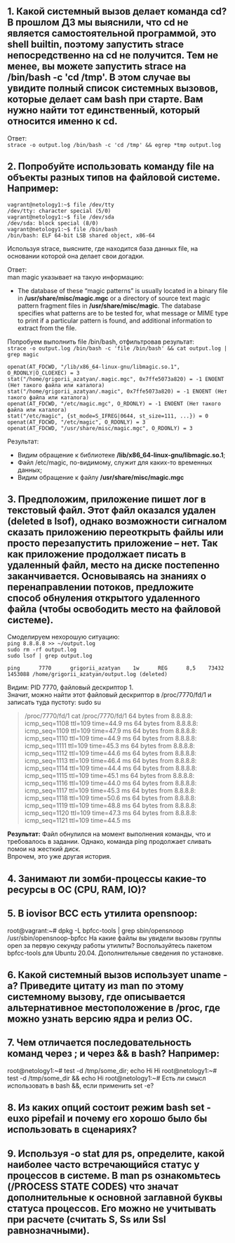 ## 1. Какой системный вызов делает команда cd? В прошлом ДЗ мы выяснили, что cd не является самостоятельной программой, это shell builtin, поэтому запустить strace непосредственно на cd не получится. Тем не менее, вы можете запустить strace на /bin/bash -c 'cd /tmp'. В этом случае вы увидите полный список системных вызовов, которые делает сам bash при старте. Вам нужно найти тот единственный, который относится именно к cd.
  
Ответ:  
`strace -o output.log /bin/bash -c 'cd /tmp' && egrep *tmp output.log`

## 2. Попробуйте использовать команду file на объекты разных типов на файловой системе. Например:  
    vagrant@netology1:~$ file /dev/tty
    /dev/tty: character special (5/0)
    vagrant@netology1:~$ file /dev/sda
    /dev/sda: block special (8/0)
    vagrant@netology1:~$ file /bin/bash
    /bin/bash: ELF 64-bit LSB shared object, x86-64
Используя strace, выясните, где находится база данных file, на основании которой она делает свои догадки.

Ответ:   
man magic указывает на такую информацию:  

* The database of these “magic patterns” is usually located in a binary file in **/usr/share/misc/magic.mgc** or a directory of source text magic pattern fragment files in **/usr/share/misc/magic**.  The database  specifies what patterns are to be tested for, what message or MIME type to print if a particular pattern is found, and additional information to extract from the file. 

Попробуем выполнить file /bin/bash, отфильтровав результат:   
`strace -o output.log /bin/bash -c 'file /bin/bash' && cat output.log | grep magic`

    openat(AT_FDCWD, "/lib/x86_64-linux-gnu/libmagic.so.1", O_RDONLY|O_CLOEXEC) = 3
    stat("/home/grigorii_azatyan/.magic.mgc", 0x7ffe5073a820) = -1 ENOENT (Нет такого файла или каталога)
    stat("/home/grigorii_azatyan/.magic", 0x7ffe5073a820) = -1 ENOENT (Нет такого файла или каталога)
    openat(AT_FDCWD, "/etc/magic.mgc", O_RDONLY) = -1 ENOENT (Нет такого файла или каталога)
    stat("/etc/magic", {st_mode=S_IFREG|0644, st_size=111, ...}) = 0
    openat(AT_FDCWD, "/etc/magic", O_RDONLY) = 3
    openat(AT_FDCWD, "/usr/share/misc/magic.mgc", O_RDONLY) = 3

Результат:  
 - Видим обращение к библиотеке **/lib/x86_64-linux-gnu/libmagic.so.1**;
 - Файл /etc/magic, по-видимому, служит для каких-то временных данных;
 - Видим обращение к файлу **/usr/share/misc/magic.mgc**
  

## 3. Предположим, приложение пишет лог в текстовый файл. Этот файл оказался удален (deleted в lsof), однако возможности сигналом сказать приложению переоткрыть файлы или просто перезапустить приложение – нет. Так как приложение продолжает писать в удаленный файл, место на диске постепенно заканчивается. Основываясь на знаниях о перенаправлении потоков, предложите способ обнуления открытого удаленного файла (чтобы освободить место на файловой системе).

Смоделируем нехорошую ситуацию:  
`ping 8.8.8.8 >> ~/output.log   `    
`sudo rm -rf output.log  `  
`sudo lsof | grep output.log  `  

    ping      7770      grigorii_azatyan    1w      REG      8,5    73432    1453088 /home/grigorii_azatyan/output.log (deleted)  

Видим: PID 7770, файловый дескриптор 1.  
Значит, можно найти этот файловый дескриптор в /proc/7770/fd/1 и записать туда пустоту:
sudo su
> /proc/7770/fd/1
cat /proc/7770/fd/1
    64 bytes from 8.8.8.8: icmp_seq=1108 ttl=109 time=44.9 ms
    64 bytes from 8.8.8.8: icmp_seq=1109 ttl=109 time=47.9 ms
    64 bytes from 8.8.8.8: icmp_seq=1110 ttl=109 time=44.9 ms
    64 bytes from 8.8.8.8: icmp_seq=1111 ttl=109 time=45.3 ms
    64 bytes from 8.8.8.8: icmp_seq=1112 ttl=109 time=44.6 ms
    64 bytes from 8.8.8.8: icmp_seq=1113 ttl=109 time=46.4 ms
    64 bytes from 8.8.8.8: icmp_seq=1114 ttl=109 time=44.4 ms
    64 bytes from 8.8.8.8: icmp_seq=1115 ttl=109 time=45.1 ms
    64 bytes from 8.8.8.8: icmp_seq=1116 ttl=109 time=44.0 ms
    64 bytes from 8.8.8.8: icmp_seq=1117 ttl=109 time=45.3 ms
    64 bytes from 8.8.8.8: icmp_seq=1118 ttl=109 time=50.6 ms
    64 bytes from 8.8.8.8: icmp_seq=1119 ttl=109 time=48.8 ms
    64 bytes from 8.8.8.8: icmp_seq=1120 ttl=109 time=47.3 ms
    64 bytes from 8.8.8.8: icmp_seq=1121 ttl=109 time=44.5 ms

**Результат:**
Файл обнулился на момент выполнения команды, что и требовалось в задании. Однако, команда ping продолжает сливать помои на жесткий диск.   
Впрочем, это уже другая история.


## 4. Занимают ли зомби-процессы какие-то ресурсы в ОС (CPU, RAM, IO)?


## 5. В iovisor BCC есть утилита opensnoop:
root@vagrant:~# dpkg -L bpfcc-tools | grep sbin/opensnoop
/usr/sbin/opensnoop-bpfcc
На какие файлы вы увидели вызовы группы open за первую секунду работы утилиты? Воспользуйтесь пакетом bpfcc-tools для Ubuntu 20.04. Дополнительные сведения по установке.
## 6. Какой системный вызов использует uname -a? Приведите цитату из man по этому системному вызову, где описывается альтернативное местоположение в /proc, где можно узнать версию ядра и релиз ОС.
## 7. Чем отличается последовательность команд через ; и через && в bash? Например:
root@netology1:~# test -d /tmp/some_dir; echo Hi
Hi
root@netology1:~# test -d /tmp/some_dir && echo Hi
root@netology1:~#
Есть ли смысл использовать в bash &&, если применить set -e?
## 8. Из каких опций состоит режим bash set -euxo pipefail и почему его хорошо было бы использовать в сценариях?
## 9. Используя -o stat для ps, определите, какой наиболее часто встречающийся статус у процессов в системе. В man ps ознакомьтесь (/PROCESS STATE CODES) что значат дополнительные к основной заглавной буквы статуса процессов. Его можно не учитывать при расчете (считать S, Ss или Ssl равнозначными).
